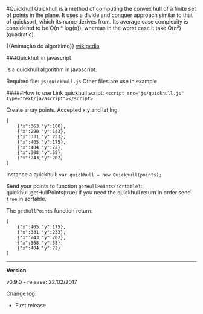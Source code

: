 #Quickhull
Quickhull is a method of computing the convex hull of a finite set of points in the plane. It uses a divide and conquer approach similar to that of quicksort, which its name derives from. Its average case complexity is considered to be O(n * log(n)), whereas in the worst case it take O(n²) (quadratic).

{{Animação do algorítimo}}
[wikipedia](https://en.wikipedia.org/wiki/Quickhull)

###Quickhull in javascript

Is a quickhull algorithm in javascript.

Required file: ```js/quickhull.js```
Other files are use in example

#####How to use
Link quickhull script:
```<script src="js/quickhull.js" type="text/javascript"></script>```

Create array points. Accepted x,y and lat,lng.

```
[
	{"x":363,"y":100},
    {"x":290,"y":143},
    {"x":331,"y":233},
    {"x":405,"y":175},
    {"x":404,"y":72},
    {"x":308,"y":55},
    {"x":243,"y":202}
]
```

Instance a quickhull:
```var quickhull = new Quickhull(points);```

Send your points to function ```getHullPoints(sortable)```:
quickhull.getHullPoints(true)
if you need the quickhull return in order send ```true``` in sortable.

The ```getHullPoints``` function return:

```
[
	{"x":405,"y":175},
    {"x":331,"y":233},
    {"x":243,"y":202},
    {"x":308,"y":55},
    {"x":404,"y":72}
]
```

---

**Version**

v0.9.0 - release: 22/02/2017

Change log:
- First release